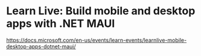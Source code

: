 # Learn Live: Build mobile and desktop apps with .NET MAUI
https://docs.microsoft.com/en-us/events/learn-events/learnlive-mobile-desktop-apps-dotnet-maui/


